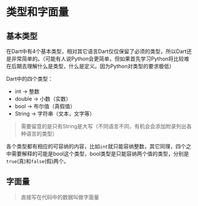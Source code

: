 # 类型和字面量

## 基本类型

在Dart中有4个基本类型，相对其它语言Dart仅仅保留了必须的类型，所以Dart还是非常简单的。（可能有人说Python会更简单，但如果首先学习Python将比较难在后期去理解什么是类型，什么是定义。因为Python对类型的要求极低）

Dart中的四个类型：

- int -> 整数
- double -> 小数（实数）
- bool -> 布尔值（真假值）
- String -> 字符串（文本，文字等）

> 需要留意的是只有String是大写（不同语言不同，有机会会添加附录列出各种语言的类型）

各个类型都有相应的可容纳的内容，比如`int`就只能容纳整数，其它同理，四个之中需要解释的可能是bool这个类型，bool类型是只能容纳两个值的类型，分别是`true`(真)和`false`(假)两个。

## 字面量

> 直接写在代码中的数据叫做字面量


